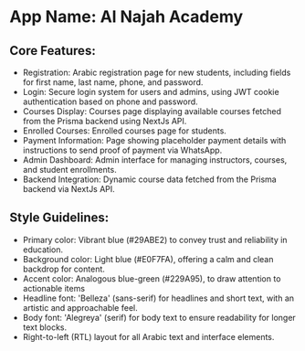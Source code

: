 # **App Name**: Al Najah Academy

## Core Features:

- Registration: Arabic registration page for new students, including fields for first name, last name, phone, and password.
- Login: Secure login system for users and admins, using JWT cookie authentication based on phone and password.
- Courses Display: Courses page displaying available courses fetched from the Prisma backend using NextJs API.
- Enrolled Courses: Enrolled courses page for students.
- Payment Information: Page showing placeholder payment details with instructions to send proof of payment via WhatsApp.
- Admin Dashboard: Admin interface for managing instructors, courses, and student enrollments.
- Backend Integration: Dynamic course data fetched from the Prisma backend via NextJs API.

## Style Guidelines:

- Primary color: Vibrant blue (#29ABE2) to convey trust and reliability in education.
- Background color: Light blue (#E0F7FA), offering a calm and clean backdrop for content.
- Accent color: Analogous blue-green (#229A95), to draw attention to actionable items
- Headline font: 'Belleza' (sans-serif) for headlines and short text, with an artistic and approachable feel.
- Body font: 'Alegreya' (serif) for body text to ensure readability for longer text blocks.
- Right-to-left (RTL) layout for all Arabic text and interface elements.